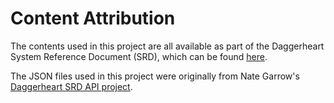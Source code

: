 # Content Attribution

The contents used in this project are all available as part of the Daggerheart System Reference Document (SRD), which can be found [here](https://www.daggerheart.com/srd).

The JSON files used in this project were originally from Nate Garrow's [Daggerheart SRD API project](https://github.com/nategarrow/daggerheart-srd-api).
